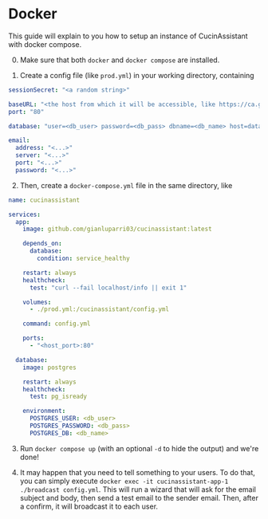 # Docker

This guide will explain to you how to setup an instance of CucinAssistant with docker compose.

0. Make sure that both `docker` and `docker compose` are installed.

1. Create a config file (like `prod.yml`) in your working directory, containing
```yaml
sessionSecret: "<a random string>"

baseURL: "<the host from which it will be accessible, like https://ca.gianlucaparri.me>"
port: "80"

database: "user=<db_user> password=<db_pass> dbname=<db_name> host=database sslmode=disable"

email:
  address: "<...>"
  server: "<...>"
  port: "<...>"
  password: "<...>"
```

2. Then, create a `docker-compose.yml` file in the same directory, like
```yaml
name: cucinassistant

services:
  app:
    image: github.com/gianluparri03/cucinassistant:latest

    depends_on:
      database:
        condition: service_healthy

    restart: always
    healthcheck:
      test: "curl --fail localhost/info || exit 1"

    volumes:
      - ./prod.yml:/cucinassistant/config.yml

    command: config.yml

    ports:
      - "<host_port>:80"

  database:
    image: postgres

    restart: always
    healthcheck:
      test: pg_isready

    environment:
      POSTGRES_USER: <db_user>
      POSTGRES_PASSWORD: <db_pass>
      POSTGRES_DB: <db_name>
```

3. Run `docker compose up` (with an optional `-d` to hide the output) and we're done!

4. It may happen that you need to tell something to your users. To do that, you can simply execute
`docker exec -it cucinassistant-app-1 ./broadcast config.yml`. This will run a wizard that will ask for the
email subject and body, then send a test email to the sender email. Then, after a confirm, it will broadcast it
to each user.
